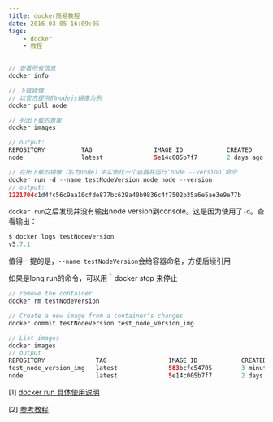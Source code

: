 ```yaml
---
title: docker简易教程
date: 2016-03-05 16:09:05
tags:
    - docker
    - 教程
---
```




```java
// 查看所有信息
docker info

// 下载镜像
// 以官方提供的nodejs镜像为例
docker pull node

// 列出下载的景象
docker images

// output:
REPOSITORY          TAG                 IMAGE ID            CREATED             SIZE
node                latest              5e14c005b7f7        2 days ago          644.2 MB

// 在所下载的镜像（名为node）中实例化一个容器并运行‘node --version’命令
docker run -d --name testNodeVersion node node --version
// output:
1221704c1d4fc56c9aa10cfde877bc629a40b9836c4f7502b35a6e5ae3e9e77b
```

`docker run`之后发现并没有输出node version到console。这是因为使用了`-d`。查看输出：
```java
$ docker logs testNodeVersion
v5.7.1
```
值得一提的是，`--name testNodeVersion`会给容器命名，方便后续引用

如果是long run的命令，可以用｀docker stop <container name> 来停止

```java
// remove the container
docker rm testNodeVersion

// Create a new image from a container's changes
docker commit testNodeVersion test_node_version_img

// List images
docker images
// output
REPOSITORY              TAG                 IMAGE ID            CREATED             SIZE
test_node_version_img   latest              583bcfe54705        3 minutes ago       644.2 MB
node                    latest              5e14c005b7f7        2 days ago          644.2 MB
```

[1] [docker run 具体使用说明](https://docs.docker.com/engine/reference/run/)

[2] [参考教程](http://dockone.io/article/102)
